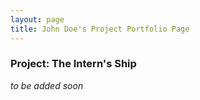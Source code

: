 ```yaml
---
layout: page
title: John Doe's Project Portfolio Page
---
```


### Project: The Intern's Ship

*to be added soon*
